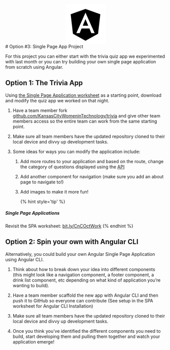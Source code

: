 <img src="images/angular.png" style="display: block; margin-left: auto; margin-right: auto; height:125px;">
# Option #3: Single Page App Project

For this project you can either start with the trivia quiz app we experimented with last month or you can try building your own single page application from scratch using Angular.

## Option 1: The Trivia App
Using [the Single Page Application worksheet](https://bit.ly/CnCOctWork) as a starting point, download and modify the quiz app we worked on that night.

1. Have a team member fork [github.com/KansasCityWomeninTechnology/trivia](https://github.com/KansasCityWomeninTechnology/trivia) and give other team members access so the entire team can work from the same starting point.

2. Make sure all team members have the updated repository cloned to their local device and divvy up development tasks.

3. Some ideas for ways you can modify the application include:

    1. Add more routes to your application and based on the route, change the category of questions displayed using the [API](https://cocktail-trivia-api.herokuapp.com/)

    2. Add another component for navigation (make sure you add an about page to navigate to!)

    3. Add images to make it more fun!

        {% hint style='tip' %}
##### Single Page Applications
Revisit the SPA worksheet: [bit.ly/CnCOctWork](https://bit.ly/CnCOctWork)
        {% endhint %}

## Option 2: Spin your own with Angular CLI

Alternatively, you could build your own Angular Single Page Application using Angular CLI.

1. Think about how to break down your idea into different components (this might look like a navigation component, a footer component, a drink list component, etc depending on what kind of application you’re wanting to build).

2. Have a team member scaffold the new app with Angular CLI and then push it to GitHub so everyone can contribute (See setup in the SPA worksheet for Angular CLI Installation)

3. Make sure all team members have the updated repository cloned to their local device and divvy up development tasks.

4. Once you think you’ve identified the different components you need to build, start developing them and pulling them together and watch your application emerge!


